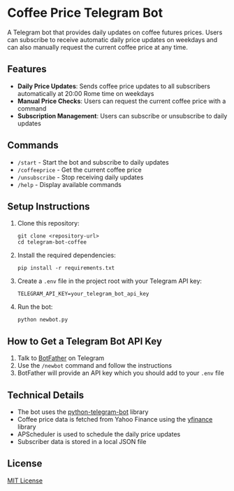 # Coffee Price Telegram Bot

A Telegram bot that provides daily updates on coffee futures prices. Users can subscribe to receive automatic daily price updates on weekdays and can also manually request the current coffee price at any time.

## Features

- **Daily Price Updates**: Sends coffee price updates to all subscribers automatically at 20:00 Rome time on weekdays
- **Manual Price Checks**: Users can request the current coffee price with a command
- **Subscription Management**: Users can subscribe or unsubscribe to daily updates

## Commands

- `/start` - Start the bot and subscribe to daily updates
- `/coffeeprice` - Get the current coffee price
- `/unsubscribe` - Stop receiving daily updates
- `/help` - Display available commands

## Setup Instructions

1. Clone this repository:
   ```
   git clone <repository-url>
   cd telegram-bot-coffee
   ```

2. Install the required dependencies:
   ```
   pip install -r requirements.txt
   ```

3. Create a `.env` file in the project root with your Telegram API key:
   ```
   TELEGRAM_API_KEY=your_telegram_bot_api_key
   ```

4. Run the bot:
   ```
   python newbot.py
   ```

## How to Get a Telegram Bot API Key

1. Talk to [BotFather](https://t.me/botfather) on Telegram
2. Use the `/newbot` command and follow the instructions
3. BotFather will provide an API key which you should add to your `.env` file

## Technical Details

- The bot uses the [python-telegram-bot](https://github.com/python-telegram-bot/python-telegram-bot) library
- Coffee price data is fetched from Yahoo Finance using the [yfinance](https://github.com/ranaroussi/yfinance) library
- APScheduler is used to schedule the daily price updates
- Subscriber data is stored in a local JSON file

## License

[MIT License](LICENSE) 